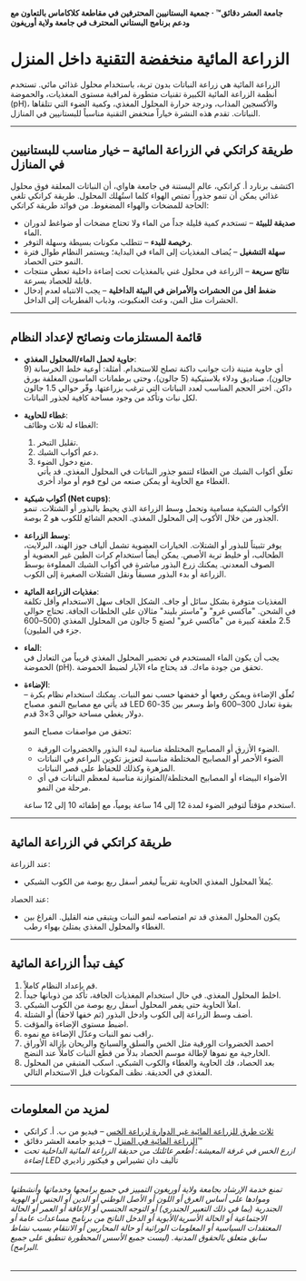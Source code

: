 #### جامعة العشر دقائق™ · جمعية البستانيين المحترفين في مقاطعة كلاكاماس بالتعاون مع ودعم برنامج البستاني المحترف في جامعة ولاية أوريغون

# الزراعة المائية منخفضة التقنية داخل المنزل

الزراعة المائية هي زراعة النباتات بدون تربة، باستخدام محلول غذائي مائي. تستخدم أنظمة الزراعة المائية الكبيرة تقنيات متطورة لمراقبة مستوى المغذيات، والحموضة (pH)، والأكسجين المذاب، ودرجة حرارة المحلول المغذي، وكمية الضوء التي تتلقاها النباتات. تقدم هذه النشرة خياراً منخفض التقنية مناسباً للبستانيين في المنازل.

---

## طريقة كراتكي في الزراعة المائية – خيار مناسب للبستانيين في المنازل

اكتشف برنارد أ. كراتكي، عالم البستنة في جامعة هاواي، أن النباتات المعلقة فوق محلول غذائي يمكن أن تنمو جذوراً تمتص الهواء كلما استُهلك المحلول. طريقة كراتكي تلغي الحاجة للمضخات والهواء المضغوط. من فوائد طريقة كراتكي:

- **صديقة للبيئة** – تستخدم كمية قليلة جداً من الماء ولا تحتاج مضخات أو ضواغط لدوران الماء.
- **رخيصة للبدء** – تتطلب مكونات بسيطة وسهلة التوفر.
- **سهلة التشغيل** – يُضاف المغذيات إلى الماء في البداية؛ ويستمر النظام طوال فترة النمو حتى الحصاد.
- **نتائج سريعة** – الزراعة في محلول غني بالمغذيات تحت إضاءة داخلية تعطي منتجات قابلة للحصاد بسرعة.
- **ضغط أقل من الحشرات والأمراض في البيئة الداخلية** – يجب الانتباه لعدم إدخال الحشرات مثل المن، وعث العنكبوت، وذباب الفطريات إلى الداخل.

---

## قائمة المستلزمات ونصائح لإعداد النظام

- **حاوية لحمل الماء/المحلول المغذي**:  
  أي حاوية متينة ذات جوانب داكنة تصلح للاستخدام. أمثلة: أوعية خلط الخرسانة (9 جالون)، صناديق ودلاء بلاستيكية (5 جالون)، وحتى برطمانات الماسون المغلفة بورق داكن. اختر الحجم المناسب لعدد النباتات التي ترغب بزراعتها. وفّر حوالي 1.5 جالون لكل نبات وتأكد من وجود مساحة كافية لجذور النباتات.

- **غطاء للحاوية**:  
  الغطاء له ثلاث وظائف:  
  1. تقليل التبخر.  
  2. دعم أكواب الشبك.  
  3. منع دخول الضوء.  
  تعلّق أكواب الشبك من الغطاء لتنمو جذور النباتات في المحلول المغذي. قد يأتي الغطاء مع الحاوية أو يمكن صنعه من لوح فوم أو مواد أخرى.

- **أكواب شبكية (Net cups)**:  
  الأكواب الشبكية مسامية وتحمل وسط الزراعة الذي يحيط بالبذور أو الشتلات. تنمو الجذور من خلال الأكوب إلى المحلول المغذي. الحجم الشائع للكوب هو 2 بوصة.

- **وسط الزراعة**:  
  يوفر تثبيتاً للبذور أو الشتلات. الخيارات العضوية تشمل ألياف جوز الهند، البرلايت، الطحالب، أو خليط تربة الأصص. يمكن أيضاً استخدام كرات الطين غير العضوية أو الصوف المعدني. يمكنك زرع البذور مباشرة في أكواب الشبك المملوءة بوسط الزراعة أو بدء البذور مسبقاً ونقل الشتلات الصغيرة إلى الكوب.

- **مغذيات الزراعة المائية**:  
  المغذيات متوفرة بشكل سائل أو جاف. الشكل الجاف سهل الاستخدام وأقل تكلفة في الشحن. "ماكسي غرو" و"ماستر بليند" مثالان على الخلطات الجافة. تحتاج حوالي 2.5 ملعقة كبيرة من "ماكسي غرو" لصنع 5 جالون من المحلول المغذي (500–600 جزء في المليون).

- **الماء**:  
  يجب أن يكون الماء المستخدم في تحضير المحلول المغذي قريباً من التعادل في الحموضة (pH). تحقق من جودة ماءك. قد يحتاج ماء الآبار لضبط الحموضة.

- **الإضاءة**:  
  تُعلّق الإضاءة ويمكن رفعها أو خفضها حسب نمو النبات. يمكنك استخدام نظام بكرة – قد يأتي مع مصابيح النمو. مصباح LED بقوة تعادل 300–600 واط وسعر بين 35-60 دولار يغطي مساحة حوالي 3×3 قدم.

  تحقق من مواصفات مصباح النمو:
  - الضوء الأزرق أو المصابيح المختلطة مناسبة لبدء البذور والخضروات الورقية.
  - الضوء الأحمر أو المصابيح المختلطة مناسبة لتعزيز تكوين البراعم في النباتات المزهرة وكذلك للحفاظ على قصر النباتات.
  - الأضواء البيضاء أو المصابيح المختلطة/المتوازنة مناسبة لمعظم النباتات في أي مرحلة من النمو.

  استخدم مؤقتاً لتوفير الضوء لمدة 12 إلى 14 ساعة يومياً، مع إطفائه 10 إلى 12 ساعة.

---

## طريقة كراتكي في الزراعة المائية

عند الزراعة:
- يُملأ المحلول المغذي الحاوية تقريباً ليغمر أسفل ربع بوصة من الكوب الشبكي.

عند الحصاد:
- يكون المحلول المغذي قد تم امتصاصه لنمو النبات ويتبقى منه القليل. الفراغ بين الغطاء والمحلول المغذي يمتلئ بهواء رطب.

---

## كيف تبدأ الزراعة المائية

1. قم بإعداد النظام كاملاً.
2. اخلط المحلول المغذي. في حال استخدام المغذيات الجافة، تأكد من ذوبانها جيداً.
3. املأ الحاوية حتى يغمر المحلول أسفل ربع بوصة من الكوب الشبكي.
4. أضف وسط الزراعة إلى الكوب وادخل البذور (ثم خفها لاحقاً) أو الشتلة.
5. اضبط مستوى الإضاءة والمؤقت.
6. راقب نمو النبات وعدّل الإضاءة مع نموه.
7. احصد الخضروات الورقية مثل الخس والسلق والسبانخ والريحان بإزالة الأوراق الخارجية مع نموها لإطالة موسم الحصاد بدلاً من قطع النبات كاملاً عند النضج.
8. بعد الحصاد، فك الحاوية والغطاء والكوب الشبكي. اسكب المتبقي من المحلول المغذي في الحديقة. نظف المكونات قبل الاستخدام التالي.

---

## لمزيد من المعلومات

- [ثلاث طرق للزراعة المائية غير الدوارة لزراعة الخس](https://www.youtube.com/watch?v=jiGQsfiPwkI) – فيديو من ب. أ. كراتكي
- [الزراعة المائية في المنزل](http://www.cmastergardeners.org/10-minute-university) – فيديو جامعة العشر دقائق™
- *ازرع الخس في غرفة المعيشة: أطعم عائلتك من حديقة الزراعة المائية الداخلية تحت إضاءة LED* تأليف دان تشيراس و فيكتور زاديري

---

###### تمنع خدمة الإرشاد بجامعة ولاية أوريغون التمييز في جميع برامجها وخدماتها وأنشطتها وموادها على أساس العرق أو اللون أو الأصل الوطني أو الدين أو الجنس أو الهوية الجندرية (بما في ذلك التعبير الجندري) أو التوجه الجنسي أو الإعاقة أو العمر أو الحالة الاجتماعية أو الحالة الأسرية/الأبوية أو الدخل الناتج من برنامج مساعدات عامة أو المعتقدات السياسية أو المعلومات الوراثية أو حالة المحاربين أو الانتقام بسبب نشاط سابق متعلق بالحقوق المدنية. (ليست جميع الأسس المحظورة تنطبق على جميع البرامج).
---